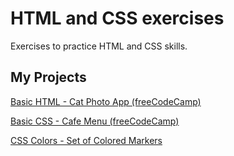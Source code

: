 # HTML and CSS exercises

Exercises to practice HTML and CSS skills.

## My Projects
[Basic HTML - Cat Photo App (freeCodeCamp)](https://e400c1f0-ff5a-4a12-8c4c-b1e576678b58-00-5wayixwzladx.spock.replit.dev/)

[Basic CSS - Cafe Menu (freeCodeCamp)](https://fc9a8419-7292-4ed2-8009-5a02c921a1fb-00-scvt8pkghuon.picard.replit.dev/)

[CSS Colors - Set of Colored Markers](https://d968317a-8104-49f0-a99c-be48744c0da6-00-3hbp6cqmjopdw.kirk.replit.dev/)


